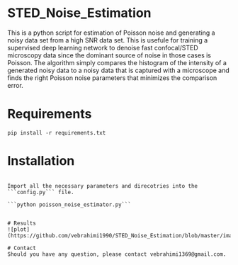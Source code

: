 # STED_Noise_Estimation
This is a python script for estimation of Poisson noise and generating a noisy data set from a high SNR data set. This is usefule for training a supervised deep learning
network to denoise fast confocal/STED microscopy data since the dominant source of noise in those cases is Poisson. The algorithm simply compares the histogram of the intensity of a generated noisy data to a noisy data that is captured with a microscope and finds the right Poisson noise parameters that minimizes the comparison error.

# Requirements
```pip install -r requirements.txt```

# Installation
```!git clone https://github.com/vebrahimi1990/STED_Noise_Estimation.git 

Import all the necessary parameters and direcotries into the ```config.py``` file.

```python poisson_noise_estimator.py```


# Results
![plot](https://github.com/vebrahimi1990/STED_Noise_Estimation/blob/master/image_files/Results.png)

# Contact
Should you have any question, please contact vebrahimi1369@gmail.com. 

